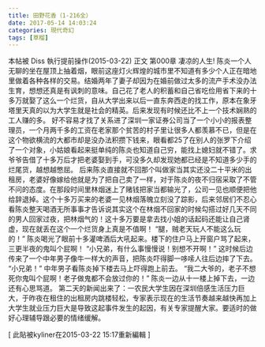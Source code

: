 ```yaml
---
title: 田野花香（1-216全）
date: 2017-05-14 14:03:24
categories: 現代奇幻
tags: [草榴]
---
```

本帖被 Diss 執行提前操作(2015-03-22)
正文 第000章 凄凉的人生!
陈炎一个人无聊的坐在屋顶上抽着烟，眼前这座灯火辉煌的城市里不知道有多少个人正在暗地里做着各种各样的交易。结婚两年了妻子却因为在婚前做过太多的流产手术没办法生育，想想还真是有讽刺的意味。自己花了老人的积蓄和自己省吃俭用省下来的十多万就娶了这么一个烂货，自从大学出来以后一直东奔西走的找工作，原本在象牙塔里天真的以为大学生就是社会的精英。后来发现有时候还比不上一个技术娴熟的工人赚的多。
好不容易才找了关系进了深圳一家证券公司当了一个小小的报表整理员，一个月两千多的工资在老家那个贫苦的村子里让很多人都羡慕不已，但是在这个物欲横流的大都市却是没办法积攒下钱来，眼看都25了在别人的张罗下介绍了一个对象，小姑娘看起来挺单纯的陈炎也知道自己穷，能找上媳妇就不错了。求爷爷告借了十多万后才把老婆娶到手，可没多久却发现她都已经是不知道多少手的烂尾货，越想越憋屈。
后来陈炎直接就不回那个叫做家当其实还没二十平米的出租房，老婆好像嫁给他就是为了把自己卖了一样，对于陈炎的夜不归宿采取了不管不问的态度。在那段时间里林烟迷上了赌钱把家当都输光了，公司一见也顺便把他给辞退掉。这个十多万买来的老婆一见林烟落魄立刻没了踪影，后来邻居们不忍心看陈炎整天喝酒无所事事才告诉说其实这个在林烟不回家的时候勾搭过好几天不同的男人回家过夜，把林烟气的！这十多万要是拿去找小姐的话起码还能让自己肾虚，现在就丢在这个一个烂货身上真是不值啊！
“腿，贼老天玩人不能这么玩的！”
陈炎喝光了眼前十多灌啤酒后大吼起来。楼下的住户马上开窗户骂了起来，三更半夜的鬼叫个屁啊！
“小兄弟，有什么事慢慢说！别想不开啊！”
这时候后边传来了一个中年男子像牛一样大的声音，把陈炎吓得脚一哆嗦人往后边摔了下去。
“小兄弟！”
中年男子看陈炎掉下楼去马上吓得跑上前去。
“我二大爷的，老子不想死你鬼叫个屁啊！老子做鬼都不会放过你的！”
陈炎一边从十一楼上掉下去，一边还有心思骂道。
第二天的新闻出来了：一农民大学生因在深圳倍感生活压力巨大，于昨夜在租住的出租房内跳楼轻松，专家表示现在的生活节奏越来越快再加上大学生就业压力巨大是导致这起事件发生的起因，有关专家提醒大家。要适时的做好心理辅导跟必要的情绪缓解。


[ 此貼被kyliner在2015-03-22 15:17重新編輯 ]